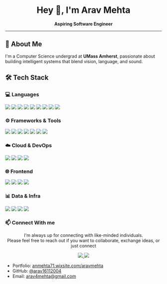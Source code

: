 <h1 align="center">Hey 👋, I'm Arav Mehta</h1>

<p align="center">
  <b>Aspiring Software Engineer</b>
</p>

---

## 🚀 About Me

I'm a Computer Science undergrad at **UMass Amherst**, passionate about building intelligent systems that blend vision, language, and sound. 
## 🛠 Tech Stack

### 💻 Languages
<p>
  <img src="https://img.shields.io/badge/Python-3776AB?style=for-the-badge&logo=python&logoColor=white"/>
  <img src="https://img.shields.io/badge/Java-ED8B00?style=for-the-badge&logo=java&logoColor=white"/>
  <img src="https://img.shields.io/badge/JavaScript-F7DF1E?style=for-the-badge&logo=javascript&logoColor=black"/>
  <img src="https://img.shields.io/badge/TypeScript-3178C6?style=for-the-badge&logo=typescript&logoColor=white"/>
  <img src="https://img.shields.io/badge/C-00599C?style=for-the-badge&logo=c&logoColor=white"/>
  <img src="https://img.shields.io/badge/C++-00599C?style=for-the-badge&logo=cplusplus&logoColor=white"/>
  <img src="https://img.shields.io/badge/SQL-4479A1?style=for-the-badge&logo=mysql&logoColor=white"/>
  <img src="https://img.shields.io/badge/HTML5-E34F26?style=for-the-badge&logo=html5&logoColor=white"/>
  <img src="https://img.shields.io/badge/CSS3-1572B6?style=for-the-badge&logo=css3&logoColor=white"/>
</p>

### ⚙️ Frameworks & Tools
<p>
  <img src="https://img.shields.io/badge/PyTorch-EE4C2C?style=for-the-badge&logo=pytorch&logoColor=white"/>
  <img src="https://img.shields.io/badge/BERT-0051C3?style=for-the-badge&logo=google&logoColor=white"/>
  <img src="https://img.shields.io/badge/TensorBoard-FF6F00?style=for-the-badge&logo=tensorflow&logoColor=white"/>
  <img src="https://img.shields.io/badge/OpenCV-5C3EE8?style=for-the-badge&logo=opencv&logoColor=white"/>
  <img src="https://img.shields.io/badge/FFMPEG-007808?style=for-the-badge&logo=ffmpeg&logoColor=white"/>
  <img src="https://img.shields.io/badge/HuggingFace-FFD21F?style=for-the-badge&logo=huggingface&logoColor=black"/>
  <img src="https://img.shields.io/badge/LlamaIndex-111?style=for-the-badge&logo=llama&logoColor=white"/>
</p>

### ☁️ Cloud & DevOps
<p>
  <img src="https://img.shields.io/badge/AWS%20S3-FF9900?style=for-the-badge&logo=amazon-aws&logoColor=white"/>
  <img src="https://img.shields.io/badge/SageMaker-4B612C?style=for-the-badge&logo=amazonaws&logoColor=white"/>
  <img src="https://img.shields.io/badge/GitHub%20Actions-2088FF?style=for-the-badge&logo=github-actions&logoColor=white"/>
  <img src="https://img.shields.io/badge/Flask-000000?style=for-the-badge&logo=flask&logoColor=white"/>
</p>

### 🌐 Frontend
<p>
  <img src="https://img.shields.io/badge/React-20232A?style=for-the-badge&logo=react&logoColor=61DAFB"/>
  <img src="https://img.shields.io/badge/Next.js-000000?style=for-the-badge&logo=next.js&logoColor=white"/>
  <img src="https://img.shields.io/badge/Tailwind CSS-06B6D4?style=for-the-badge&logo=tailwindcss&logoColor=white"/>
  <img src="https://img.shields.io/badge/Auth.js-000000?style=for-the-badge&logo=auth0&logoColor=white"/>
</p>

### 📊 Data & Infra
<p>
  <img src="https://img.shields.io/badge/Numpy-013243?style=for-the-badge&logo=numpy&logoColor=white"/>
  <img src="https://img.shields.io/badge/Pandas-150458?style=for-the-badge&logo=pandas&logoColor=white"/>
  <img src="https://img.shields.io/badge/ChromaDB-5C3EE8?style=for-the-badge&logo=databricks&logoColor=white"/>
  <img src="https://img.shields.io/badge/MySQL-00758F?style=for-the-badge&logo=mysql&logoColor=white"/>
</p>


### 📫 Connect With me

<p align="center">
  I'm always up for connecting with like-minded individuals.<br />
  Please feel free to reach out if you want to collaborate, exchange ideas, or just connect
</p>


<p align="center">
  <a href="https://www.linkedin.com/in/aravmehta" target="_blank">
    <img src="https://img.shields.io/badge/-LinkedIn-blue?style=flat-square&logo=linkedin&logoColor=white">
  </a>
  <a href="mailto:arav4mehta@gmail.com">
    <img src="https://img.shields.io/badge/-Email-c14438?style=flat-square&logo=gmail&logoColor=white">
  </a>
</p>

- Portfolio: [anmehta71.wixsite.com/aravmehta](https://anmehta71.wixsite.com/aravmehta)
- GitHub: [@arav16112004](https://github.com/arav16112004)
- Email: [arav4mehta@gmail.com](mailto:arav4mehta@gmail.com)
